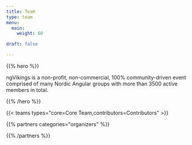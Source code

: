 ```yaml
---
title: Team
type: team
menu:
  main:
    weight: 60

draft: false

---
```


{{% hero %}}

ngVikings is a non-profit, non-commercial, 100% community-driven event comprised of many Nordic Angular groups with more than 3500 active members in total.

{{% /hero %}}

<!-- ... -->

{{< teams types="core=Core Team,contributors=Contributors" >}}

{{% partners categories="organizers" %}}

{{% /partners %}}
